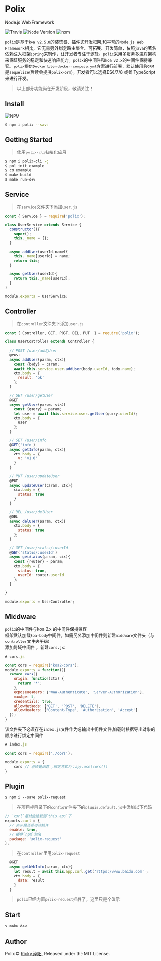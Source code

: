 # Polix


Node.js Web Framework

[![Travis](https://img.shields.io/travis/polixjs/polix.svg?style=for-the-badge)](https://travis-ci.org/polixjs/polix)
[![Node Version](https://img.shields.io/badge/node-%3E=9.0.0-brightgreen.svg?longCache=true&style=for-the-badge)](https://www.npmjs.com/package/polix)
[![npm](https://img.shields.io/npm/v/polix.svg?style=for-the-badge)](https://www.npmjs.com/package/polix)


`polix`是基于`koa v2.5.0`的装饰器、插件式开发框架,和平常的`Node.js Web Framework`相比，它无需另外绑定路由集合、可拓展、开发简单，依照`java`的著名依赖注入框架`spring`来制作，让开发者专注于逻辑。`polix`采用多服务多进程架构来保证服务的稳定和快速响应能力。`polix`的中间件和`koa v2.x`的中间件保持兼容。`polix`提供`Dockerfile`+`docker-compose.yml`方案进行部署，默认使用的`ORM`是`sequelize`(后续会提供`polix-orm`)。开发者可以选择ES6/7/8 或者 TypeScript来进行开发。

> 以上部分功能尚在开发阶段，敬请关注！

## Install 

[![NPM](https://nodei.co/npm/polix.png?compact=true)](https://nodei.co/npm/polix/)

```bash
$ npm i polix --save
```

## Getting Started
> 使用`polix-cli`初始化应用
``` bash
$ npm i polix-cli -g
$ pol init example
$ cd example
$ make build
$ make run-dev
```

## Service
> 在`service`文件夹下添加`user.js`

```javascript
const { Service } = require('polix');

class UserService extends Service {
  constructor(){
    super();
    this._name = {};
  }

  async addUser(userId,name){
    this._name[userId] = name;
    return this;
  }

  async getUser(userId){
    return this._name[userId];
  }
}

module.exports = UserService;
```

## Controller
> 在`controller`文件夹下添加`user.js`

```javascript
const { Controller, GET, POST, DEL, PUT  } = require('polix');

class UserController extends Controller {
  
  // POST /user/addUser
  @POST
  async addUser(param, ctx){
    const {body} = param;
    await this.service.user.addUser(body.userId, body.name);
    ctx.body = {
      result: 'ok'
    };
  }

  // GET /user/getUser
  @GET
  async getUser(param, ctx){
    const {query} = param;
    let user = await this.service.user.getUser(query.userId);
    ctx.body = {
      user
    };
  }

  // GET /user/info
  @GET('info')
  async getInfo(param, ctx){
    ctx.body = {
      v: 'v1.0'
    }
  }

  // PUT /user/updateUser
  @PUT
  async updateUser(param, ctx){
    ctx.body = {
      status: true
    }
  }

  // DEL /user/delUser
  @DEL
  async delUser(param, ctx){
    ctx.body = {
      status: true
    };
  }

  // GET /user/status/:userId
  @GET('status/:userId')
  async getStatus(param, ctx){
    const {router} = param;
    ctx.body = {
      status: true,
      userId: router.userId
    };
  }

}

module.exports = UserController;
```

## Middware
`polix`的中间件与koa 2.x 的中间件保持兼容  
框架默认加载`koa-body`中间件，如需另外添加中间件则新建`middware`文件夹（与`controller`文件夹平级）  
添加跨域中间件 ，新建`cors.js`:  
```javascript
# cors.js

const cors = require('koa2-cors');
module.exports = function(){
  return cors({
    origin: function(ctx) {
      return '*';
    },
    exposeHeaders: ['WWW-Authenticate', 'Server-Authorization'],
    maxAge: 5,
    credentials: true,
    allowMethods: ['GET', 'POST', 'DELETE'],
    allowHeaders: ['Content-Type', 'Authorization', 'Accept']
  });
}
```
该文件夹下必须存在`index.js`文件作为总输出中间件文件,加载时根据导出对象的顺序进行绑定中间件

```javascript
# index.js

const cors = require('./cors');

module.exports = {
    cors // 必须是函数 ,绑定方式为：app.use(cors())
}
```

## Plugin
```shell
$ npm i --save polix-request
```
> 在项目根目录下的`config`文件夹下的`plugin.default.js`中添加以下代码
```js
// `curl`最终会挂载到`this.app`下
exports.curl = {
  // 表示是否启用该插件
  enable: true,
  // 插件`npm`包名
  package: 'polix-request'
};
```
> 在`controller`里用`polix-request`
```js
  @GET
  async getWebInfo(param, ctx){
    let result = await this.app.curl.get('https://www.baidu.com');
    ctx.body = {
      data: result
    }
  }
```
> `polix`已经内置`polix-request`插件了，这里只是个演示

## Start

```bash
$ make dev
```

## Author
Polix © [Ricky 泽阳](https://github.com/rickyes), Released under the MIT License.  
